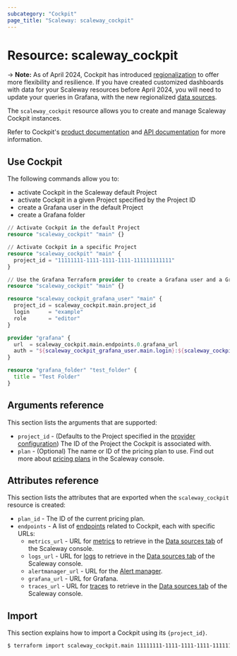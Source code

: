 ```yaml
---
subcategory: "Cockpit"
page_title: "Scaleway: scaleway_cockpit"
---
```


# Resource: scaleway_cockpit

-> **Note:**
As of April 2024, Cockpit has introduced [regionalization](https://www.scaleway.com/en/docs/observability/cockpit/concepts/#region) to offer more flexibility and resilience.
If you have created customized dashboards with data for your Scaleway resources before April 2024, you will need to update your queries in Grafana, with the new regionalized [data sources](../resources/cockpit_source.md).

The `scaleway_cockpit` resource allows you to create and manage Scaleway Cockpit instances.

Refer to Cockpit's [product documentation](https://www.scaleway.com/en/docs/observability/cockpit/concepts/) and [API documentation](https://www.scaleway.com/en/developers/api/cockpit/regional-api) for more information.

## Use Cockpit

The following commands allow you to:

- activate Cockpit in the Scaleway default Project
- activate Cockpit in a given Project specified by the Project ID
- create a Grafana user in the default Project
- create a Grafana folder

```terraform
// Activate Cockpit in the default Project
resource "scaleway_cockpit" "main" {}
```

```terraform
// Activate Cockpit in a specific Project
resource "scaleway_cockpit" "main" {
  project_id = "11111111-1111-1111-1111-111111111111"
}
```

```terraform
// Use the Grafana Terraform provider to create a Grafana user and a Grafana folder in the default Project's Cockpit
resource "scaleway_cockpit" "main" {}

resource "scaleway_cockpit_grafana_user" "main" {
  project_id = scaleway_cockpit.main.project_id
  login      = "example"
  role       = "editor"
}

provider "grafana" {
  url  = scaleway_cockpit.main.endpoints.0.grafana_url
  auth = "${scaleway_cockpit_grafana_user.main.login}:${scaleway_cockpit_grafana_user.main.password}"
}

resource "grafana_folder" "test_folder" {
  title = "Test Folder"
}
```

## Arguments reference

This section lists the arguments that are supported:

- `project_id` - (Defaults to the Project specified in the [provider configuration](../index.md#project_id)) The ID of the Project the Cockpit is associated with.
- `plan` - (Optional) The name or ID of the pricing plan to use. Find out more about [pricing plans](https://console.scaleway.com/cockpit/plans) in the Scaleway console.


## Attributes reference

This section lists the attributes that are exported when the `scaleway_cockpit` resource is created:

- `plan_id` - The ID of the current pricing plan.
- `endpoints` - A list of [endpoints](https://www.scaleway.com/en/docs/observability/cockpit/concepts/#endpoints) related to Cockpit, each with specific URLs:
    - `metrics_url` - URL for [metrics](https://www.scaleway.com/en/docs/observability/cockpit/concepts/#metric) to retrieve in the [Data sources tab](https://console.scaleway.com/cockpit/dataSource) of the Scaleway console.
    - `logs_url` - URL for [logs](https://www.scaleway.com/en/docs/observability/cockpit/concepts/#logs) to retrieve in the [Data sources tab](https://console.scaleway.com/cockpit/dataSource) of the Scaleway console.
    - `alertmanager_url` - URL for the [Alert manager](https://www.scaleway.com/en/docs/observability/cockpit/concepts/#alert-manager).
    - `grafana_url` - URL for Grafana.
    - `traces_url` - URL for [traces](https://www.scaleway.com/en/docs/observability/cockpit/concepts/#traces) to retrieve in the [Data sources tab](https://console.scaleway.com/cockpit/dataSource) of the Scaleway console.

## Import

This section explains how to import a Cockpit using its `{project_id}`.

```bash
$ terraform import scaleway_cockpit.main 11111111-1111-1111-1111-111111111111
```
